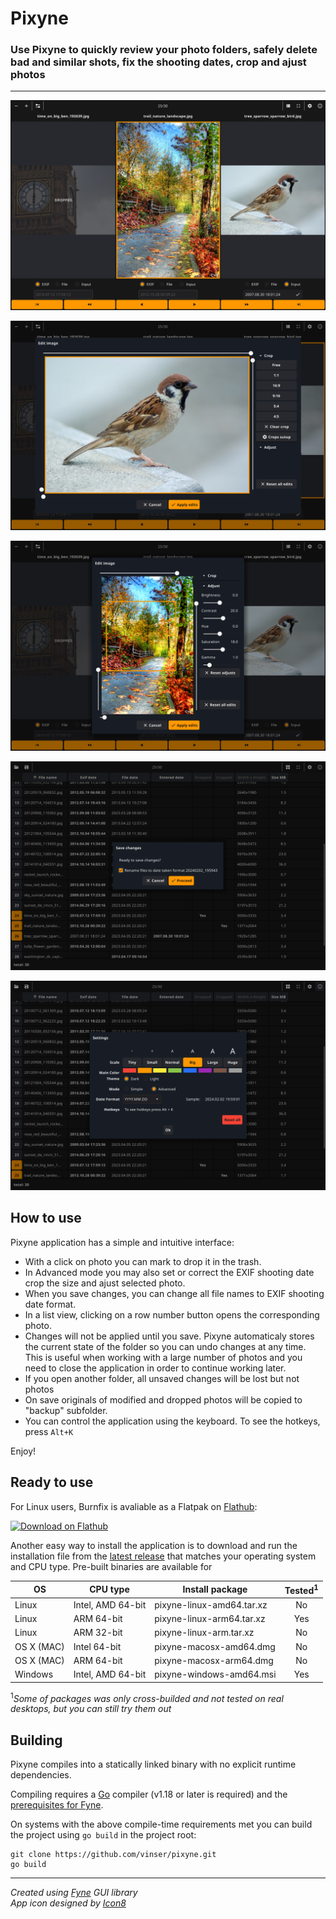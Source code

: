 # Pixyne

### Use Pixyne to quickly review your photo folders, safely delete bad and similar shots, fix the shooting dates, crop and ajust photos    
---

![frame](docs/pixyneapp1.png)

![list](docs/pixyneapp2.png)

![list](docs/pixyneapp3.png)

![list](docs/pixyneapp4.png)

![list](docs/pixyneapp5.png)

## How to use

Pixyne application has a simple and intuitive interface:   
* With a click on photo you can mark to drop it in the trash.
* In Advanced mode you may also set or correct the EXIF shooting date crop the size and ajust selected photo.
* When you save changes, you can change all file names to EXIF shooting date format.  
* In a list view, clicking on a row number button opens the corresponding photo.  
* Changes will not be applied until you save. Pixyne automaticaly stores the current state of the folder so you can undo changes at any time. This is useful when working with a large number of photos and you need to close the application in order to continue working later.   
* If you open another folder, all unsaved changes will be lost but not photos
* On save originals of modified and dropped photos will be copied to "backup" subfolder.
* You can control the application using the keyboard. To see the hotkeys, press `Alt+K`  

Enjoy!  

## Ready to use

For Linux users, Burnfix is avaliable as a Flatpak on [Flathub](https://flathub.org/apps/io.github.vinser.burnfix):

<a href='https://flathub.org/apps/details/io.github.vinser.pixyne'><img width='150' alt='Download on Flathub' src='https://dl.flathub.org/assets/badges/flathub-badge-en.svg'/></a>

Another easy way to install the application is to download and run the installation file from the [latest release](https://github.com/vinser/pixyne/releases/tag/v1.6.0) that matches your operating system and CPU type. Pre-built binaries are available for  

|OS        |CPU type              |Install package            |Tested<sup>1</sup> |  
|----------|----------------------|---------------------------|:------:|  
|Linux     | Intel, AMD 64-bit    | pixyne-linux-amd64.tar.xz |No      |  
|Linux     | ARM 64-bit           | pixyne-linux-arm64.tar.xz |Yes     |
|Linux     | ARM 32-bit           | pixyne-linux-arm.tar.xz   |No      |
|OS X (MAC)| Intel 64-bit         | pixyne-macosx-amd64.dmg   |No      |  
|OS X (MAC)| ARM 64-bit           | pixyne-macosx-arm64.dmg   |No      |  
|Windows   | Intel, AMD 64-bit    | pixyne-windows-amd64.msi  |Yes     |  

<sup>1</sup>_Some of packages was only cross-builded and not tested on real desktops, but you can still try them out_  

## Building

Pixyne compiles into a statically linked binary with no explicit runtime dependencies. 

Compiling requires a [Go](https://go.dev) compiler (v1.18 or later is required) and the [prerequisites for Fyne](https://developer.fyne.io/started/).

On systems with the above compile-time requirements met you can build the project using `go build` in the project root:
```
git clone https://github.com/vinser/pixyne.git
go build
```
---
*Created using [Fyne](https://github.com/fyne-io/fyne) GUI library*  
*App icon designed by [Icon8](https://icon8.com)*  

